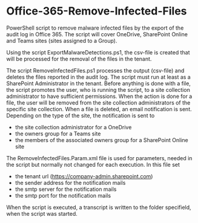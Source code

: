 # Office-365-Remove-Infected-Files
PowerShell script to remove malware infected files by the export of the audit log in Office 365. The script will cover OneDrive, SharePoint Online and Teams sites (sites assigned to a Group).

Using the script ExportMalwareDetections.ps1, the csv-file is created that will be processed for the removal of the files in the tenant. 

The script RemoveInfectedFiles.ps1 processes the output (csv-file) and deletes the files reported in the audit log. The script must run at least as a SharePoint Administrator in the tenant. Before anything is done with a file, the script promotes the user, who is running the script, to a site collection administrator to have sufficient permissions. When the action is done for a file, the user will be removed from the site collection administrators of the specific site collection.
When a file is deleted, an email notification is sent. Depending on the type of the site, the notification is sent to
- the site collection administrator for a OneDrive
- the owners group for a Teams site
- the members of the associated owners group for a SharePoint Online site

The RemoveInfectedFiles.Param.xml file is used for parameters, needed in the script but normally not changed for each execution. In this file set
- the tenant url (https://company-admin.sharepoint.com)
- the sender address for the notification mails
- the smtp server for the notification mails
- the smtp port for the notification mails

When the script is executed, a transcript is written to the folder specifield, when the script was started.
